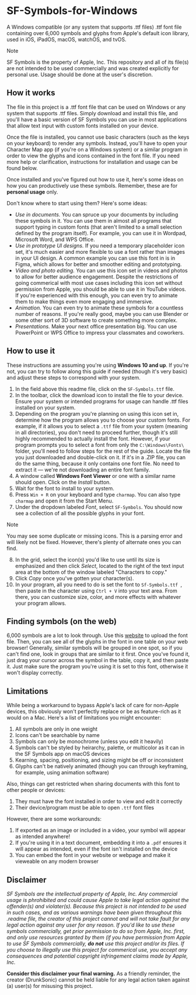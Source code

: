 # SF-Symbols-for-Windows
A Windows compatible (or any system that supports .ttf files) .ttf font file containing over 6,000 symbols and glyphs from Apple's default icon library, used in iOS, iPadOS, macOS, watchOS, and tvOS.

> [!NOTE]
> SF Symbols is the property of Apple, Inc. This repository and all of its file(s) are not intended to be used commercially and was created explicitly for personal use. Usage should be done at the user's discretion.


## How it works
The file in this project is a .ttf font file that can be used on Windows or any system that supports .ttf files. Simply download and install this file, and you'll have a basic version of SF Symbols you can use in most applications that allow text input with custom fonts installed on your device.

Once the file is installed, you cannot use basic characters (such as the keys on your keyboard) to render any symbols. Instead, you'll have to open your Character Map app (if you're on a Windows system) or a similar program in order to view the glyphs and icons contained in the font file. If you need more help or clarification, instructions for installation and usage can be found below.

Once installed and you've figured out how to use it, here's some ideas on how you can productively use these symbols. Remember, these are for **personal usage** only.

Don't know where to start using them? Here's some ideas:
- _Use in documents._ You can spruce up your documents by including these symbols in it. You can use them in almost all programs that support typing in custom fonts (that aren't limited to a small selection defined by the program itself). For example, you can use it in Wordpad, Microsoft Word, and WPS Office.
- _Use in prototype UI designs._ If you need a temporary placeholder icon set, it's much easier and more flexible to use a font rather than images in your UI design. A common example you can use this font in is in Figma, which allows for better and smoother editing and prototyping.
- _Video and photo editing._ You can use this icon set in videos and photos to allow for better audience engagement. Despite the restrictions of going commerical with most use cases including this icon set without permission from Apple, you should be able to use it in YouTube videos. If you're experienced with this enough, you can even try to animate them to make things even more engaging and immersive.
- _Animation._ You can even try to animate these symbols for a countless number of reasons. If you're really good, maybe you can use Blender or some other sort of 3D software to create something more complex.
- _Presentations._ Make your next office presentation big. You can use PowerPoint or WPS Office to impress your classmates and coworkers.

## How to use it
These instructions are assuming you're using **Windows 10 and up**. If you're not, you can try to follow along this guide if needed (though it's very basic) and adjust these steps to correspond with your system.
1. In the field above this readme file, click on the `SF-Symbols.ttf` file.
2. In the toolbar, click the download icon to install the file to your device. Ensure your system or intended programs for usage can handle .ttf files installed on your system.
3. Depending on the program you're planning on using this icon set in, determine how the program allows you to choose your custom fonts. For example, if it allows you to select a `.ttf` file from your system (meaning in all directories), you don't need to proceed further, though it's still highly recommended to actually install the font. However, if your program prompts you to select a font from only the `C:\Windows\Fonts\` folder, you'll need to follow steps for the rest of the guide. Locate the file you just downloaded and double-click on it. If it's in a .ZIP file, you can do the same thing, because it only contains one font file. No need to extract it — we're not downloading an entire font family.
4. A window called **Windows Font Viewer** or one with a similar name should open. Click on the _Install_ button.
5. Wait for the font to install to your system.
6. Press `Win + R` on your keyboard and type `charmap`. You can also type `charmap` and open it from the Start Menu.
7. Under the dropdown labeled _Font_, select  `SF-Symbols`. You should now see a collection of all the possible glyphs in your font.
> [!NOTE]
> You may see some duplicate or missing icons. This is a parsing error and will likely not be fixed. However, there's plenty of alternate ones you can find.
8. In the grid, select the icon(s) you'd like to use until its size is emphasized and then click _Select_, located to the right of the text input area at the bottom of the window labeled "Characters to copy."
9. Click _Copy_ once you've gotten your character(s).
10. In your program, all you need to do is set the font to `Sf-Symbols.ttf `, then paste in the character using `Ctrl + V` into your text area. From there, you can customize size, color, and more effects with whatever your program allows.

 ## Finding symbols (on the web)
6,000 symbols are a lot to look through. Use this [website](https://torinak.com/font/lsfont.html) to upload the font file. Then, you can see all of the glyphs in the font in one table on your web browser! Generally, similar symbols will be grouped in one spot, so if you can't find one, look in groups that are similar to it first. Once you've found it, just drag your cursor across the symbol in the table, copy it, and then paste it. Just make sure the program you're using it is set to this font, otherwise it won't display correctly.

## Limitations
While being a workaround to bypass Apple's lack of care for non-Apple devices, this obviously won't perfectly replace or be as feature-rich as it would on a Mac. Here's a list of limitations you might encounter:
1. All symbols are only in one weight
2. Icons can't be searchable by name
3. Symbols can only be monochrome (unless you edit it heavily)
4. Symbols can't be styled by heirarchy, palette, or multicolor as it can in the SF Symbols app on macOS devices
5. Kearning, spacing, positioning, and sizing might be off or inconsistent
6. Glyphs can't be natively animated (though you can through keyframing, for example, using animation software)

Also, things can get restricted when sharing documents with this font to other people or devices:
1. They must have the font installed in order to view and edit it correctly
2. Their device/program must be able to open `.ttf` font files

However, there are some workarounds:
1. If exported as an image or included in a video, your symbol will appear as intended anywhere!
2. If you're using it in a text document, embedding it into a `.pdf` ensures it will appear as intended, even if the font isn't installed on the device
3. You can embed the font in your website or webpage and make it vieweable on any modern browser

## Disclaimer
_SF Symbols are the intellectual property of Apple, Inc. Any commercial usage is phrohibited and could cause Apple to take legal action against the offender(s) and violater(s). Because this project is not intended to be used in such cases, and as various warnings have been given throughout this .readme file, the creator of this project cannot and will not take fault for any legal action against any user for any reason. If you'd like to use these symbols commercially, get prior permission to do so from Apple, Inc. first, and only use resources granted by them (if you have permission from Apple to use SF Symbols commercially, **do not** use this project and/or its files. If you choose to illegally use this project for commerical use, you accept any consequences and potential copyright infringement claims made by Apple, Inc._

**Consider this disclaimer your final warning.** As a friendly reminder, the creator (DrunkSonic) cannot be held liable for any legal action taken against (a) user(s) for misusing this project.
